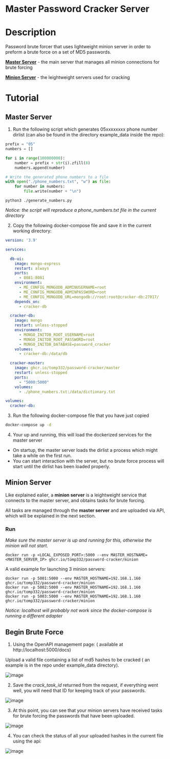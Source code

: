 # Master Password Cracker Server

# Description

<p> Password brute forcer that uses lightweight minion server in order to preform a brute force on a set of MD5 passwords.</p>

**[Master Server](https://github.com/tomp332/password-cracker-master)** - the main server that manages all minion connections for brute forcing</p>
**[Minion Server](https://github.com/tomp332/password-cracker-minion)** - the leightweight servers used for cracking</p>

# Tutorial

## Master Server

1. Run the following script which generates 05xxxxxxxx phone number dirlist (can also be found in the directory example_data inside the repo):
```python
prefix = "05"
numbers = []

for i in range(100000000):
    number = prefix + str(i).zfill(8)
    numbers.append(number)

# Write the generated phone numbers to a file
with open("./phone_numbers.txt", "w") as file:
    for number in numbers:
        file.write(number + "\n")
```

```
python3 ./generate_numbers.py
```
*Notice: the script will reproduce a phone_numbers.txt file in the current directory*

2. Copy the following docker-compose file and save it in the current working directory:

```yml
version: '3.9'

services:

  db-ui:
    image: mongo-express
    restart: always
    ports:
      - 8081:8081
    environment:
      - ME_CONFIG_MONGODB_ADMINUSERNAME=root
      - ME_CONFIG_MONGODB_ADMINPASSWORD=root
      - ME_CONFIG_MONGODB_URL=mongodb://root:root@cracker-db:27017/
    depends_on:
      - cracker-db

  cracker-db:
    image: mongo
    restart: unless-stopped
    environment:
      - MONGO_INITDB_ROOT_USERNAME=root
      - MONGO_INITDB_ROOT_PASSWORD=root
      - MONGO_INITDB_DATABASE=password_cracker
    volumes:
      - cracker-db:/data/db

  cracker-master:
    image: ghcr.io/tomp332/password-cracker/master
    restart: unless-stopped
    ports:
      - "5000:5000"
    volumes:
      - ./phone_numbers.txt:/data/dictionary.txt

volumes:
  cracker-db:

```

3. Run the following docker-compose file that you have just copied

```bash
docker-compose up -d
```
4. Your up and running, this will load the dockerized services for the master server
  - On startup, the master server loads the dirlist a process which might take a while on the first run.
  - You can start interaction with the server, but no brute force process will start until the dirlist has been loaded properly.

## Minion Server

Like explained ealier, a **minion server** is a leightweight service that connects to the master server,
and obtains tasks for brute forcing.</p>
All tasks are managed through the **master server** and are uploaded via API, which will be explained in the next section.

### Run

*Make sure the master server is up and running for this, otherwise the minion will not start.*


```
docker run -p <LOCAL_EXPOSED_PORT>:5000 --env MASTER_HOSTNAME=<MASTER_SERVER_IP> ghcr.io/tomp332/password-cracker/minion
```
A valid example for launching 3 minion servers:

```
docker run -p 5001:5000 --env MASTER_HOSTNAME=192.168.1.160 ghcr.io/tomp332/password-cracker/minion
docker run -p 5002:5000 --env MASTER_HOSTNAME=192.168.1.160 ghcr.io/tomp332/password-cracker/minion
docker run -p 5003:5000 --env MASTER_HOSTNAME=192.168.1.160 ghcr.io/tomp332/password-cracker/minion
```

*Notice: localhost will probably not work since the docker-compose is running a different adapter*


## Begin Brute Force

1. Using the OpenAPI management page: ( available at http://localhost:5000/docs) 

<p> Upload a valid file containing a list of md5 hashes to be cracked ( an example is in the repo under example_data directory).</p>

![image](https://github.com/tomp332/password-cracker-master/assets/47506972/11e570e8-a11f-4581-8595-ef6ce68ffaac)

2. Save the *crack_task_id* returned from the request, if everything went well, you will need that ID for keeping track of your passwords.

![image](https://github.com/tomp332/password-cracker-master/assets/47506972/34bb52bb-3f4d-4511-a83c-d85214915616)

3. At this point, you can see that your minion servers have received tasks for brute forcing the passwords that have been uploaded.

![image](https://github.com/tomp332/password-cracker-master/assets/47506972/60e1f278-5505-40de-9d9f-2cc4703085f2)

4. You can check the status of all your uploaded hashes in the current file using the api:

![image](https://github.com/tomp332/password-cracker-master/assets/47506972/b43d0ca1-37c3-46cb-aa19-c74e2d707eee)

